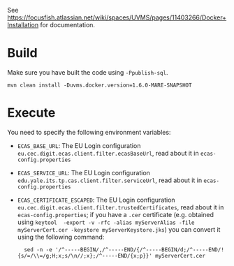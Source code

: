 See https://focusfish.atlassian.net/wiki/spaces/UVMS/pages/11403266/Docker+Installation for documentation.

Build
=====

Make sure you have built the code using `-Ppublish-sql`.

```shell
mvn clean install -Duvms.docker.version=1.6.0-MARE-SNAPSHOT
```

Execute
=======

You need to specify the following environment variables:

- `ECAS_BASE_URL`: The EU Login configuration `eu.cec.digit.ecas.client.filter.ecasBaseUrl`, read about it in `ecas-config.properties`
- `ECAS_SERVICE_URL`: The EU Login configuration `edu.yale.its.tp.cas.client.filter.serviceUrl`, read about it in `ecas-config.properties`
- `ECAS_CERTIFICATE_ESCAPED`: The EU Login configuration `eu.cec.digit.ecas.client.filter.trustedCertificates`, read about it in `ecas-config.properties`;
  if you have a `.cer` certificate (e.g. obtained using `keytool  -export -v -rfc -alias myServerAlias -file myServerCert.cer -keystore myServerKeystore.jks`)
  you can convert it using the following command:

        sed -n -e '/^-----BEGIN/,/^-----END/{/^-----BEGIN/d;/^-----END/!{s/=/\\=/g;H;x;s/\n//;x};/^-----END/{x;p}}' myServerCert.cer
